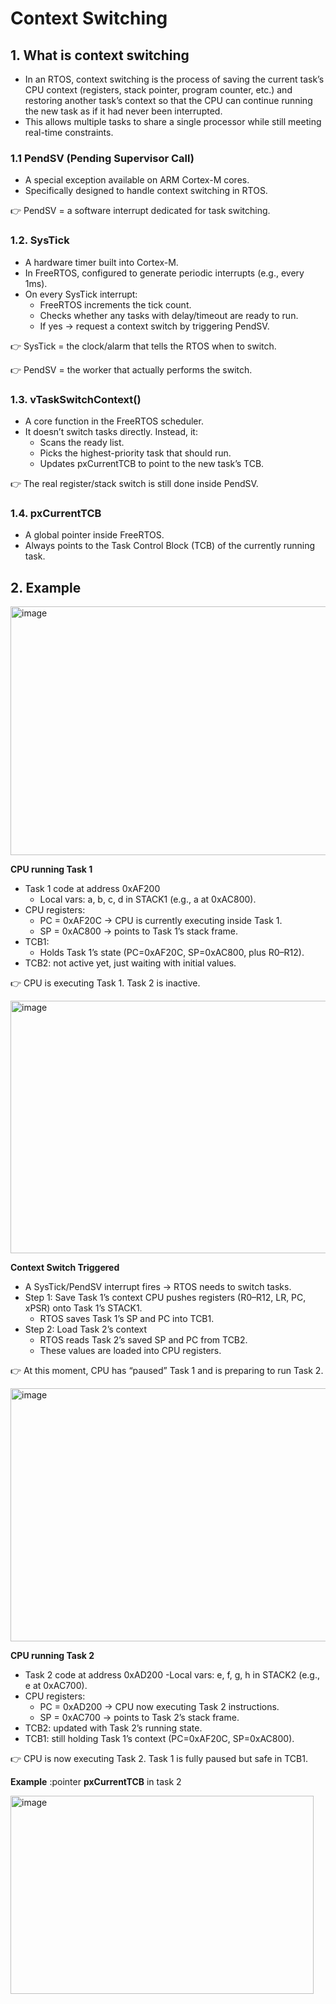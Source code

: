# Context Switching 

## 1. What is context switching

- In an RTOS, context switching is the process of saving the current task’s CPU context (registers, stack pointer, program counter, etc.) and restoring another task’s context so that the CPU can continue running the new task as if it had never been interrupted.
- This allows multiple tasks to share a single processor while still meeting real-time constraints.

### 1.1 PendSV (Pending Supervisor Call)

- A special exception available on ARM Cortex-M cores.
- Specifically designed to handle context switching in RTOS.
  
👉 PendSV = a software interrupt dedicated for task switching.

### 1.2. SysTick

- A hardware timer built into Cortex-M.
- In FreeRTOS, configured to generate periodic interrupts (e.g., every 1ms).
- On every SysTick interrupt:
  - FreeRTOS increments the tick count.
  - Checks whether any tasks with delay/timeout are ready to run.
  - If yes → request a context switch by triggering PendSV.

👉 SysTick = the clock/alarm that tells the RTOS when to switch.

👉 PendSV = the worker that actually performs the switch.

### 1.3. vTaskSwitchContext()

- A core function in the FreeRTOS scheduler.
- It doesn’t switch tasks directly. Instead, it:
  - Scans the ready list.
  - Picks the highest-priority task that should run.
  - Updates pxCurrentTCB to point to the new task’s TCB.

👉 The real register/stack switch is still done inside PendSV.

### 1.4. pxCurrentTCB

- A global pointer inside FreeRTOS.
- Always points to the Task Control Block (TCB) of the currently running task.

## 2. Example 

<img width="762" height="398" alt="image" src="https://github.com/user-attachments/assets/a37e46a4-e5db-4518-ab96-cf979ea362bf" />

**CPU running Task 1**

- Task 1 code at address 0xAF200
  - Local vars: a, b, c, d in STACK1 (e.g., a at 0xAC800).
- CPU registers:
  - PC = 0xAF20C → CPU is currently executing inside Task 1.
  - SP = 0xAC800 → points to Task 1’s stack frame.
- TCB1:
  - Holds Task 1’s state (PC=0xAF20C, SP=0xAC800, plus R0–R12).
- TCB2: not active yet, just waiting with initial values.

👉 CPU is executing Task 1. Task 2 is inactive.

<img width="751" height="404" alt="image" src="https://github.com/user-attachments/assets/16dcde99-6999-40b5-81a3-4fd0f020d4f8" />

**Context Switch Triggered**

- A SysTick/PendSV interrupt fires → RTOS needs to switch tasks.
- Step 1: Save Task 1’s context
  CPU pushes registers (R0–R12, LR, PC, xPSR) onto Task 1’s STACK1.
  - RTOS saves Task 1’s SP and PC into TCB1.
- Step 2: Load Task 2’s context
  - RTOS reads Task 2’s saved SP and PC from TCB2.
  - These values are loaded into CPU registers.

👉 At this moment, CPU has “paused” Task 1 and is preparing to run Task 2.

<img width="763" height="405" alt="image" src="https://github.com/user-attachments/assets/3954d235-819b-4c6e-adde-e4376e6d68eb" />

**CPU running Task 2**

- Task 2 code at address 0xAD200
  -Local vars: e, f, g, h in STACK2 (e.g., e at 0xAC700).
- CPU registers:
  - PC = 0xAD200 → CPU now executing Task 2 instructions.
  - SP = 0xAC700 → points to Task 2’s stack frame.
- TCB2: updated with Task 2’s running state.
- TCB1: still holding Task 1’s context (PC=0xAF20C, SP=0xAC800).

👉 CPU is now executing Task 2. Task 1 is fully paused but safe in TCB1.

**Example** :pointer **pxCurrentTCB** in task 2

<img width="485" height="317" alt="image" src="https://github.com/user-attachments/assets/2e5bcaab-7a77-4395-8633-462d2927cd73" />


